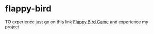 # flappy-bird


TO experience just go on this link [Flappy Bird Game](https://flappy-bird-game-ruby.vercel.app/) and experience my project 
